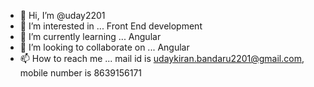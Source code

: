 - 👋 Hi, I’m @uday2201
- 👀 I’m interested in ... Front End development
- 🌱 I’m currently learning ... Angular
- 💞️ I’m looking to collaborate on ... Angular
- 📫 How to reach me ... mail id is udaykiran.bandaru2201@gmail.com, mobile number is 8639156171

<!---
uday2201/uday2201 is a ✨ special ✨ repository because its `README.md` (this file) appears on your GitHub profile.
You can click the Preview link to take a look at your changes.
--->
